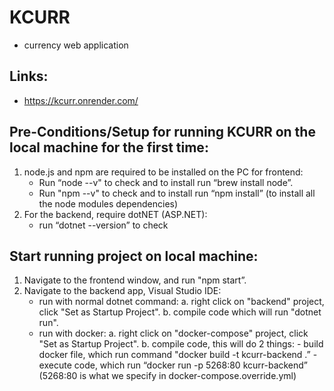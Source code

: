 # KCURR
- currency web application

## Links:
- https://kcurr.onrender.com/

## Pre-Conditions/Setup for running KCURR on the local machine for the first time:
1. node.js and npm are required to be installed on the PC for frontend:
    - Run “node --v" to check and to install run “brew install node”.
    - Run "npm --v" to check and to install run “npm install” (to install all the node modules dependencies)
2. For the backend, require dotNET (ASP.NET):
    - run “dotnet --version” to check

## Start running project on local machine:
1. Navigate to the frontend window, and run "npm start”.
2. Navigate to the backend app, Visual Studio IDE:
    - run with normal dotnet command:
        a. right click on "backend" project, click "Set as Startup Project".
        b. compile code which will run "dotnet run".
    - run with docker:
        a. right click on "docker-compose" project, click "Set as Startup Project".
        b. compile code, this will do 2 things:
            - build docker file, which run command "docker build -t kcurr-backend .”
            - execute code, which run “docker run -p 5268:80 kcurr-backend” (5268:80 is what we specify in docker-compose.override.yml)